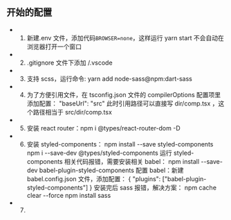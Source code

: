 ## 开始的配置

- 1. 新建.env 文件，添加代码`BROWSER=none`，这样运行 yarn start 不会自动在浏览器打开一个窗口
- 2. .gitignore 文件下添加 /.vscode
- 3. 支持 scss，运行命令: yarn add node-sass@npm:dart-sass
- 4. 为了方便引用文件，在 tsconfig.json 文件的 compilerOptions 配置项里添加配置： "baseUrl": "src"
     此时引用路径可以直接写 dir/comp.tsx ，这个路径相当于 src/dir/comp.tsx
- 5. 安装 react router：npm i @types/react-router-dom -D
- 6. 安装 styled-components：
     npm install --save styled-components
     npm i --save-dev @types/styled-components
     运行 styled-components 相关代码报错，需要安装相关 babel：
     npm install --save-dev babel-plugin-styled-components
     配置 babel：新建 babel.config.json 文件，添加配置：
     {
     "plugins": ["babel-plugin-styled-components"]
     }
     安装完后 sass 报错，解决方案：
     npm cache clear --force
     npm install sass
- 7.
